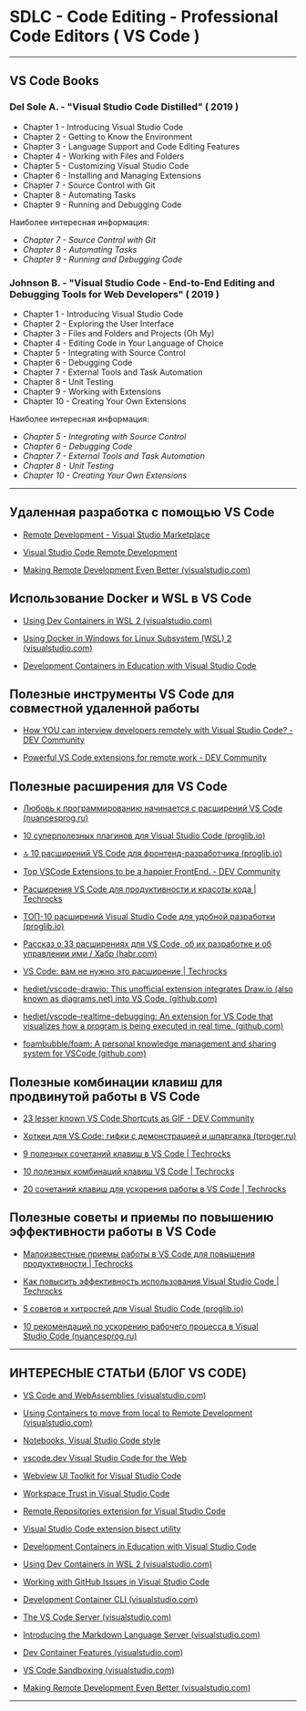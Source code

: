 # SDLC - Code Editing - Professional Code Editors ( VS Code )

---

## VS Code Books

### Del Sole A. - "Visual Studio Code Distilled" ( 2019 )

* Chapter 1 - Introducing Visual Studio Code
* Chapter 2 - Getting to Know the Environment
* Chapter 3 - Language Support and Code Editing Features
* Chapter 4 - Working with Files and Folders
* Chapter 5 - Customizing Visual Studio Code
* Chapter 6 - Installing and Managing Extensions
* Chapter 7 - Source Control with Git
* Chapter 8 - Automating Tasks
* Chapter 9 - Running and Debugging Code

Наиболее интересная информация:

* *Chapter 7 - Source Control with Git*
* *Chapter 8 - Automating Tasks*
* *Chapter 9 - Running and Debugging Code*

### Johnson B. - "Visual Studio Code - End-to-End Editing and Debugging Tools for Web Developers" ( 2019 )

* Chapter 1 - Introducing Visual Studio Code
* Chapter 2 - Exploring the User Interface
* Chapter 3 - Files and Folders and Projects (Oh My)
* Chapter 4 - Editing Code in Your Language of Choice
* Chapter 5 - Integrating with Source Control
* Chapter 6 - Debugging Code
* Chapter 7 - External Tools and Task Automation
* Chapter 8 - Unit Testing
* Chapter 9 - Working with Extensions
* Chapter 10 - Creating Your Own Extensions

Наиболее интересная информация:

* *Chapter 5 - Integrating with Source Control*
* *Chapter 6 - Debugging Code*
* *Chapter 7 - External Tools and Task Automation*
* *Chapter 8 - Unit Testing*
* *Chapter 10 - Creating Your Own Extensions*

---

## Удаленная разработка с помощью VS Code

* [Remote Development - Visual Studio Marketplace](https://marketplace.visualstudio.com/items?itemName=ms-vscode-remote.vscode-remote-extensionpack)

* [Visual Studio Code Remote Development](https://code.visualstudio.com/docs/remote/remote-overview)

* [Making Remote Development Even Better (visualstudio.com)](https://code.visualstudio.com/blogs/2022/12/07/remote-even-better)

## Использование Docker и WSL в VS Code

* [Using Dev Containers in WSL 2 (visualstudio.com)](https://code.visualstudio.com/blogs/2020/07/01/containers-wsl)

* [Using Docker in Windows for Linux Subsystem (WSL) 2 (visualstudio.com)](https://code.visualstudio.com/blogs/2020/03/02/docker-in-wsl2)

* [Development Containers in Education with Visual Studio Code](https://code.visualstudio.com/blogs/2020/07/27/containers-edu)

## Полезные инструменты VS Code для совместной удаленной работы

* [How YOU can interview developers remotely with Visual Studio Code? - DEV Community](https://dev.to/cmaneu/how-you-can-interview-developers-remotely-with-visual-studio-code-4hkn?ocid=AID2441443_VK_oo_spl100001403465483)

* [Powerful VS Code extensions for remote work - DEV Community](https://dev.to/softwaredotcom/powerful-vs-code-extensions-for-remote-work-5738?ocid=AID2441443_VK_oo_spl100001405537406)

## Полезные расширения для VS Code

* [Любовь к программированию начинается с расширений VS Code (nuancesprog.ru)](https://nuancesprog.ru/p/8257/)

* [10 суперполезных плагинов для Visual Studio Code (proglib.io)](https://proglib.io/p/10-superpoleznyh-plaginov-dlya-visual-studio-code-2019-12-08)

* [🔝 10 расширений VS Code для фронтенд-разработчика (proglib.io)](https://proglib.io/p/10-rasshireniy-vs-code-dlya-frontend-razrabotchika-2020-08-11)

* [Top VSCode Extensions to be a happier FrontEnd. - DEV Community](https://dev.to/lukocastillo/top-vscode-extensions-to-be-a-happier-frontend-4k8l)

* [Расширения VS Code для продуктивности и красоты кода | Techrocks](https://techrocks.ru/2020/06/05/vs-code-extensions/)

* [ТОП-10 расширений Visual Studio Code для удобной разработки (proglib.io)](https://proglib.io/p/10-vscode-extensions)

* [Рассказ о 33 расширениях для VS Code, об их разработке и об управлении ими / Хабр (habr.com)](https://habr.com/ru/companies/ruvds/articles/429550/)

* [VS Code: вам не нужно это расширение | Techrocks](https://techrocks.ru/2020/08/06/vs-code-extensions-vs-settings/)

* [hediet/vscode-drawio: This unofficial extension integrates Draw.io (also known as diagrams.net) into VS Code. (github.com)](https://github.com/hediet/vscode-drawio)

* [hediet/vscode-realtime-debugging: An extension for VS Code that visualizes how a program is being executed in real time. (github.com)](https://github.com/hediet/vscode-realtime-debugging)

* [foambubble/foam: A personal knowledge management and sharing system for VSCode (github.com)](https://github.com/foambubble/foam)

## Полезные комбинации клавиш для продвинутой работы в VS Code

* [23 lesser known VS Code Shortcuts as GIF - DEV Community](https://dev.to/devmount/23-lesser-known-vs-code-shortcuts-as-gif-80)

* [Хоткеи для VS Code: гифки с демонстрацией и шпаргалка (tproger.ru)](https://tproger.ru/translations/useful-hotkeys-for-vs-code/)

* [9 полезных сочетаний клавиш в VS Code | Techrocks](https://techrocks.ru/2020/08/17/9-useful-vs-code-shortcuts/)

* [10 полезных комбинаций клавиш VS Code | Techrocks](https://techrocks.ru/2020/05/05/10-interesting-vs-code-shortcuts/)

* [20 сочетаний клавиш для ускорения работы в VS Code | Techrocks](https://techrocks.ru/2019/11/08/20-vs-code-shortcuts/)

## Полезные советы и приемы по повышению эффективности работы в VS Code

* [Малоизвестные приемы работы в VS Code для повышения продуктивности | Techrocks](https://techrocks.ru/2019/09/17/rare-and-useful-vs-code-hacks/)

* [Как повысить эффективность использования Visual Studio Code | Techrocks](https://techrocks.ru/2018/08/25/pro-tips-for-visual-studio-code/)

* [5 советов и хитростей для Visual Studio Code (proglib.io)](https://proglib.io/p/5-sovetov-i-hitrostey-dlya-visual-studio-code-2019-10-13)

* [10 рекомендаций по ускорению рабочего процесса в Visual Studio Code (nuancesprog.ru)](https://nuancesprog.ru/p/5975/)

---

## ИНТЕРЕСНЫЕ СТАТЬИ (БЛОГ VS CODE)

* [VS Code and WebAssemblies (visualstudio.com)](https://code.visualstudio.com/blogs/2023/06/05/vscode-wasm-wasi)

* [Using Containers to move from local to Remote Development (visualstudio.com)](https://code.visualstudio.com/blogs/2022/04/04/increase-productivity-with-containers)

* [Notebooks, Visual Studio Code style](https://code.visualstudio.com/blogs/2021/11/08/custom-notebooks)

* [vscode.dev Visual Studio Code for the Web](https://code.visualstudio.com/blogs/2021/10/20/vscode-dev)

* [Webview UI Toolkit for Visual Studio Code](https://code.visualstudio.com/blogs/2021/10/11/webview-ui-toolkit)

* [Workspace Trust in Visual Studio Code](https://code.visualstudio.com/blogs/2021/07/06/workspace-trust)

* [Remote Repositories extension for Visual Studio Code](https://code.visualstudio.com/blogs/2021/06/10/remote-repositories)

* [Visual Studio Code extension bisect utility](https://code.visualstudio.com/blogs/2021/02/16/extension-bisect)

* [Development Containers in Education with Visual Studio Code](https://code.visualstudio.com/blogs/2020/07/27/containers-edu)

* [Using Dev Containers in WSL 2 (visualstudio.com)](https://code.visualstudio.com/blogs/2020/07/01/containers-wsl)

* [Working with GitHub Issues in Visual Studio Code](https://code.visualstudio.com/blogs/2020/05/06/github-issues-integration)

* [Development Container CLI (visualstudio.com)](https://code.visualstudio.com/blogs/2022/05/18/dev-container-cli)

* [The VS Code Server (visualstudio.com)](https://code.visualstudio.com/blogs/2022/07/07/vscode-server)

* [Introducing the Markdown Language Server (visualstudio.com)](https://code.visualstudio.com/blogs/2022/08/16/markdown-language-server)

* [Dev Container Features (visualstudio.com)](https://code.visualstudio.com/blogs/2022/09/15/dev-container-features)

* [VS Code Sandboxing (visualstudio.com)](https://code.visualstudio.com/blogs/2022/11/28/vscode-sandbox)

* [Making Remote Development Even Better (visualstudio.com)](https://code.visualstudio.com/blogs/2022/12/07/remote-even-better)

---
